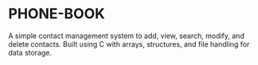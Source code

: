 # PHONE-BOOK
A simple contact management system to add, view, search, modify, and delete contacts. Built using C with arrays, structures, and file handling for data storage.
